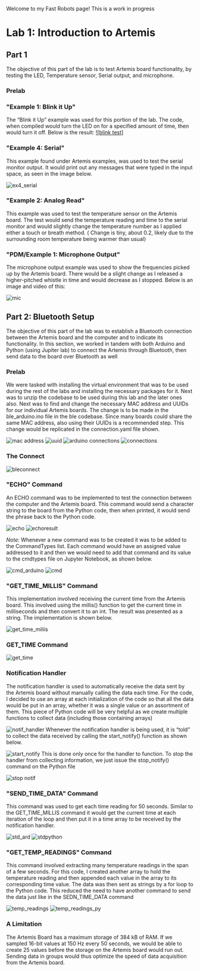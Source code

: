  Welcome to my Fast Robots page! This is a work in progress

# Lab 1: Introduction to Artemis 
## Part 1
The objective of this part of the lab is to test Artemis board functionality, by testing the LED, Temperature sensor, Serial output, and microphone.
### Prelab

### "Example 1: Blink it Up"
The “Blink it Up” example was used for this portion of the lab. The code, when compiled would turn the LED on for a specified amount of time, then would turn it off. Below is the result:
[![blink test]](https://www.youtube.com/watch?v=sf7wSSynCig)

### "Example 4: Serial"
This example found under Artemis examples, was used to test the serial monitor output. It would print out any messages that were typed in the input space, as seen in the image below.

![ex4_serial](assets/lab1/ex_4serial.png)

### "Example 2: Analog Read"
This example  was used to test the temperature sensor on the Artemis board.  The test would send the temperature reading and time to the serial monitor and would slightly change the temperature number as I applied either a touch or breath method. ( Change is tiny, about 0.2, likely due to the surrounding room temperature being warmer than usual)

### "PDM/Example 1: Microphone Output"
The microphone output example was used to show the frequencies picked up by the Artemis board. There would be a slight change as I released a higher-pitched whistle in time and would decrease as I stopped. Below is an image and video of this:

![mic](assets/lab1/ex_1micout.png)

## Part 2: Bluetooth Setup
The objective of this part of the lab was to establish a Bluetooth connection between the Artemis board and the computer and to indicate its functionality. In this section, we worked in tandem with both Arduino and Python (using Jupiter lab) to connect the Artemis through Bluetooth, then send data to the board over Bluetooth as well

### Prelab
We were tasked with installing the virtual environment that was to be used during the rest of the labs and installing the necessary packages for it. Next was to unzip the codebase to be used during this lab and the later ones also.
Next was to find and change the necessary MAC address and UUIDs for our individual Artemis boards. The change is to be made in the ble_arduino.ino  file in the ble codebase. Since many boards could share the same MAC address, also using their UUIDs is a recommended step. This change would be replicated in the connection.yaml file shown.

![mac address](assets/lab1/mac.png)
![uuid](assets/lab1/uuid.png)
![arduino connections](assets/lab1/connections_ard.png)
![connections](assets/lab1/connections.png)

### The Connect

![bleconnect](assets/lab1/connect.png)

### "ECHO" Command
An ECHO command was to be implemented to test the connection between the computer and the Artemis board. This command would send a character string to the board from the Python code, then when printed, it would send the phrase back to the Python code.

![echo](assets/lab1/echo.png)
![echoresult](assets/lab1/echoresult.png)

*Note:* Whenever a new command was to be created it was to be added to the CommandTypes list. Each command would have an assigned value addressed to it and then we would need to add that command and its value to the cmdtypes file on Jupyter Notebook, as shown below.

![cmd_arduino](assets/lab1/cmdarduino.png)
![cmd](assets/lab1/cmd.png)

###  "GET_TIME_MILLIS" Command
This implementation involved receiving the current time from the Artemis board. This involved using the millis() function to get the current time in milliseconds and then convert it to an int. The result was presented as a string. The implementation is shown below.

![get_time_miliis](assets/lab1/get_time.png)
### GET_TIME Command

![get_time](assets/lab1/get_time2.png)

### Notification Handler
The notification handler is used to automatically receive the data sent by the Artemis board without manually calling the data each time.  For the code, I decided to use an array at each initialization of the code so that all the data would be put in an array, whether it was a single value or an assortment of them. This piece of Python code will be very helpful as we create multiple functions to collect data (including those containing arrays)

![notif_handler](assets/lab1/notif_handler.png)
Whenever the notification handler is being used, it is “told” to collect the data received by calling the start_notify() function as shown below. 

![start_notify](assets/lab1/gtmpy.png)
This is done only once for the handler to function. To stop the handler from collecting information, we just issue the stop_notify() command on the Python file 

![stop notif](assets/lab1/stpnotif.png)
### "SEND_TIME_DATA" Command
This command was used to get each time reading for 50 seconds. Similar to the GET_TIME_MILLIS command it would get the current time at each iteration of the loop and then put it in a time array to be received by the notification handler. 

![std_ard](assets/lab1/send_t_data.png)
![stdpython](assets/lab1/std.png)
### "GET_TEMP_READINGS" Command
This command involved extracting many temperature readings in the span of a few seconds. For this code, I created another array to hold the temperature reading and then appended each value in the array to its corresponding time value. The data was then sent as strings by a for loop to the Python code. This reduced the need to have another command  to send the data just like in the SEDN_TIME_DATA command

![temp_readings](assets/lab1/temp_readings.png)
![temp_readings_py](assets/lab1/temppy.png)

### A Limitation
The Artemis Board has a maximum storage of 384 kB of RAM. If we sampled 16-bit values at 150 Hz every 50 seconds, we would be able to create 25 values before the storage on the Artemis board would run out. Sending data in groups would thus optimize the speed of data acquisition from the Artemis board.
























